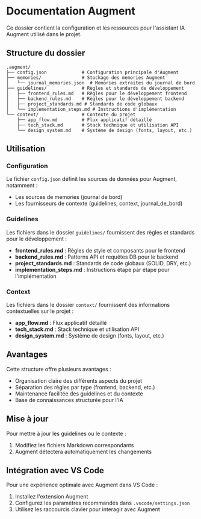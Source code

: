 # Documentation Augment

Ce dossier contient la configuration et les ressources pour l'assistant IA Augment utilisé dans le projet.

## Structure du dossier

```
.augment/
├── config.json             # Configuration principale d'Augment
├── memories/               # Stockage des memories Augment
│   └── journal_memories.json  # Memories extraites du journal de bord
├── guidelines/             # Règles et standards de développement
│   ├── frontend_rules.md   # Règles pour le développement frontend
│   ├── backend_rules.md    # Règles pour le développement backend
│   ├── project_standards.md # Standards de code globaux
│   └── implementation_steps.md # Instructions d'implémentation
└── context/                # Contexte du projet
    ├── app_flow.md         # Flux applicatif détaillé
    ├── tech_stack.md       # Stack technique et utilisation API
    └── design_system.md    # Système de design (fonts, layout, etc.)
```

## Utilisation

### Configuration

Le fichier `config.json` définit les sources de données pour Augment, notamment :
- Les sources de memories (journal de bord)
- Les fournisseurs de contexte (guidelines, context, journal_de_bord)

### Guidelines

Les fichiers dans le dossier `guidelines/` fournissent des règles et standards pour le développement :
- **frontend_rules.md** : Règles de style et composants pour le frontend
- **backend_rules.md** : Patterns API et requêtes DB pour le backend
- **project_standards.md** : Standards de code globaux (SOLID, DRY, etc.)
- **implementation_steps.md** : Instructions étape par étape pour l'implémentation

### Context

Les fichiers dans le dossier `context/` fournissent des informations contextuelles sur le projet :
- **app_flow.md** : Flux applicatif détaillé
- **tech_stack.md** : Stack technique et utilisation API
- **design_system.md** : Système de design (fonts, layout, etc.)

## Avantages

Cette structure offre plusieurs avantages :
- Organisation claire des différents aspects du projet
- Séparation des règles par type (frontend, backend, etc.)
- Maintenance facilitée des guidelines et du contexte
- Base de connaissances structurée pour l'IA

## Mise à jour

Pour mettre à jour les guidelines ou le contexte :
1. Modifiez les fichiers Markdown correspondants
2. Augment détectera automatiquement les changements

## Intégration avec VS Code

Pour une expérience optimale avec Augment dans VS Code :
1. Installez l'extension Augment
2. Configurez les paramètres recommandés dans `.vscode/settings.json`
3. Utilisez les raccourcis clavier pour interagir avec Augment
